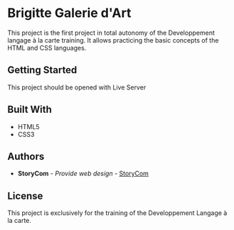 # Brigitte Galerie d'Art

This project is the first project in total autonomy of the Developpement langage à la carte training.
It allows practicing the basic concepts of the HTML and CSS languages.

## Getting Started

This project should be opened with Live Server

## Built With

  - HTML5
  - CSS3

## Authors

  - **StoryCom** - *Provide web design* -
    [StoryCom](https://storycom.fr/)

## License

This project is exclusively for the training of the Developpement Langage à la carte.
